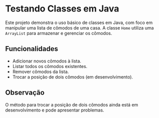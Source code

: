# Testando Classes em Java

Este projeto demonstra o uso básico de classes em Java, com foco em manipular uma lista de cômodos de uma casa. A classe `Home` utiliza uma `ArrayList` para armazenar e gerenciar os cômodos.

## Funcionalidades

- Adicionar novos cômodos à lista.
- Listar todos os cômodos existentes.
- Remover cômodos da lista.
- Trocar a posição de dois cômodos (em desenvolvimento).

## Observação

O método para trocar a posição de dois cômodos ainda está em desenvolvimento e pode apresentar problemas.
